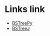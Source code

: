 # Links link
* [BSTreePy](https://replit.com/team/Algos-Block3-2122/BSTreePy)
* [BSTreeJ](https://replit.com/team/Algos-Block3-2122/LinkedListJava)
